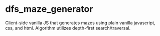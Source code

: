 # dfs_maze_generator

Client-side vanilla JS that generates mazes using plain vanilla javascript, css, and html. Algorithm utilizes depth-first search/traversal.
